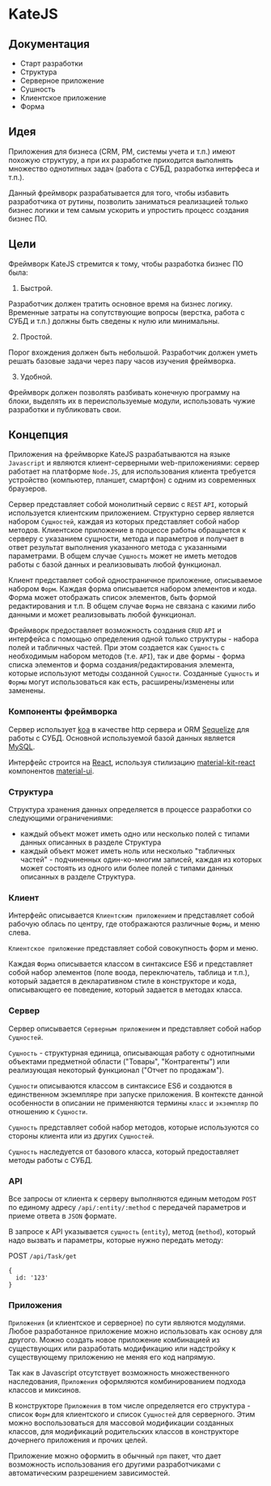 # KateJS

## Документация
- Старт разработки
- Структура
- Серверное приложение
- Сушность
- Клиентское приложение
- Форма

## Идея

Приложения для бизнеса (CRM, PM, системы учета и т.п.) имеют похожую структуру,
а при их разработке приходится выполнять множество однотипных задач
(работа с СУБД, разработка интерфеса и т.п.).

Данный фреймворк разрабатывается для того, чтобы избавить разработчика
от рутины, позволить заниматься реализацией только бизнес логики и
тем самым ускорить и упростить процесс создания бизнес ПО.


## Цели

Фреймворк KateJS стремится к тому, чтобы разработка бизнес ПО была:

1. Быстрой.

Разработчик должен тратить основное время на бизнес логику.
Временные затраты на сопутствующие вопросы (верстка, работа с СУБД и т.п.)
должны быть сведены к нулю или минимальны.

2. Простой.

Порог вхождения должен быть небольшой.
Разработчик должен уметь решать базовые задачи через пару часов изучения фреймворка.

3. Удобной.

Фреймворк должен позволять разбивать конечную программу на блоки,
выделять их в переиспользуемые модули,
использовать чужие разработки и публиковать свои.


## Концепция

Приложения на фреймворке KateJS разрабатываются на языке `Javascript` и являются
клиент-серверными web-приложениями: сервер работает на платформе `Node.JS`,
для использования клиента требуется устройство (компьютер, планшет, смартфон)
с одним из современных браузеров.

Сервер представляет собой монолитный сервис с `REST` `API`, который используется клиентским приложением.
Структурно сервер является набором `Сущностей`, каждая из которых представляет собой набор
методов. Клиентское приложение в процессе работы обращается к серверу с указанием сущности, метода и параметров и получает в ответ результат выполнения указанного метода с указанными параметрами.
В общем случае `Сущность` может не иметь методов работы с базой данных и реализовывать любой функционал.

Клиент представляет собой одностраничное приложение, описываемое набором `Форм`. Каждая форма описывается
набором элементов и кода. Форма может отображать список элементов, быть формой редактирования и т.п.
В общем случае `Форма` не связана с какими либо данными и может реализовывать любой функционал.

Фреймворк предоставляет возможность создания `CRUD` `API` и интерфейса
с помощью определения одной только структуры  - набора полей и табличных частей. 
При этом создается как `Сущность` с необходимым набором методов (т.е. `API`),
так и две формы - форма списка элементов и форма создания/редактирования элемента, 
которые используют методы созданной `Сущности`. 
Созданные `Сущность` и `Формы` могут использоваться как есть, расширены/изменены или заменены.

### Компоненты фреймворка

Сервер использует [koa](https://koajs.com/) в качестве http сервера и ORM [Sequelize](sequelizejs.com) для работы с СУБД.
Основной используемой базой данных является [MySQL](https://www.mysql.com/).

Интерфейс строится на [React](https://reactjs.org/), используя стилизацию [material-kit-react](https://github.com/creativetimofficial/material-kit-react) компонентов [material-ui](https://material-ui.com/).


### Структура

Структура хранения данных определяется в процессе разработки со следующими ограничениями:
- каждый объект может иметь одно или несколько полей с типами данных описанных в разделе Структура
- каждый объект может иметь ноль или несколько "табличных частей" - подчиненных один-ко-многим
 записей, каждая из которых может состоять из одного или более полей с типами данных
 описанных в разделе Структура.

### Клиент

Интерфейс описывается `Клиентским приложением` и представляет собой рабочую облась по центру, где отображаются различные `Формы`, и меню слева.

`Клиентское приложение` представляет собой совокупность форм и меню.

Каждая `Форма` описывается классом в синтаксисе ES6 и представляет собой
набор элементов (поле воода, переключатель, таблица и т.п.),
который задается в декларативном стиле в конструкторе
и кода, описывающего ее поведение, который задается в методах класса.


### Сервер

Сервер описывается `Серверным приложением` и представляет собой набор `Сущностей`.

`Сущность` - структурная единица,
описывающая работу с однотипными объектами предметной области ("Товары", "Контрагенты")
или реализующая некоторый функционал ("Отчет по продажам").

`Сущности` описываются классом в синтаксисе ES6 и создаются в единственном экземпляре
при запуске приложения. В контексте данной особенности в описании не применяются
термины `класс` и `экземпляр` по отношению к `Сущности`.

`Сущность` представляет собой набор методов, которые используются со стороны клиента
или из других `Сущностей`.

`Сущность` наследуется от базового класса, который предоставляет методы работы
с СУБД.

### API

Все запросы от клиента к серверу выполняются единым методом `POST`
по единому адресу  `/api/:entity/:method` с передачей параметров и приеме ответа в `JSON` формате.

В запросе к API указывается `сущность` (`entity`), метод (`method`), который надо вызвать и параметры,
которые нужно передать методу:

POST `/api/Task/get`
````
{
  id: '123'
}
````

### Приложения

`Приложения` (и клиентское и серверное) по сути являются модулями.
Любое разработанное приложение можно использовать как основу для другого.
Можно создать новое приложение комбинацией из существующих
или разработать модификацию или надстройку к существующему приложению
не меняя его код напрямую.

Так как в Javascript отсутствует возможность множественного наследования,
`Приложения` оформляются комбинированием подхода классов и миксинов.

В конструкторе `Приложения` в том числе определяется его структура -
список `Форм` для клиентского и список `Сущностей` для серверного.
Этим можно воспользоваться для массовой модификации созданных классов,
для модификаций родительских классов в конструкторе дочернего приложения
и прочих целей.

Приложение можно оформить в обычный `npm` пакет, что дает возможность
использования его другими разработчиками с автоматическим разрешением зависимостей.
